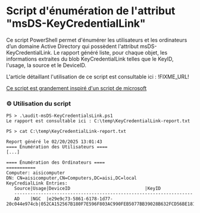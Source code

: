 # Script d'énumération de l'attribut "msDS-KeyCredentialLink"

Ce script PowerShell permet d'énumérer les utilisateurs et les ordinateurs d’un domaine Active Directory qui possèdent l'attribut msDS-KeyCredentialLink. Le rapport généré liste, pour chaque objet, les informations extraites du blob KeyCredentialLink telles que le KeyID, l'usage, la source et le DeviceID.

L'article détaillant l'utilisation de ce script est consultable ici : !FIXME_URL!

[Ce script est grandement inspiré d'un script de microsoft](https://learn.microsoft.com/fr-fr/troubleshoot/windows-server/support-tools/script-to-view-msds-keycredentiallink-attribute-value)

### ⚙️ Utilisation du script

```
PS > .\audit-msDS-KeyCredentialsLink.ps1
Le rapport est consultable ici : C:\temp\KeyCredentialLink-report.txt

PS > cat C:\temp\KeyCredentialLink-report.txt

Report généré le 02/20/2025 13:01:43
==== Énumération des Utilisateurs ====
[...]

==== Énumération des Ordinateurs ====
===========
Computer: aisicomputer
DN: CN=aisicomputer,CN=Computers,DC=aisi,DC=local
KeyCredialLink Entries:
   Source|Usage|DeviceID                            |KeyID
   -------------------------------------------------------------------
   AD    |NGC  |e29e9c73-5861-6178-1d77-20c044e974cb|052CA152567B180F7E596F803AC990FEB5077BB39028B632FCD56BE181677AE3
```

